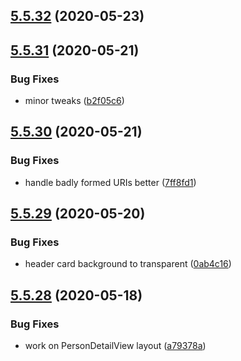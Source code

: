 ## [5.5.32](https://github.com/phandcock/grampsview/compare/v5.5.31...v5.5.32) (2020-05-23)



## [5.5.31](https://github.com/phandcock/grampsview/compare/v5.5.30...v5.5.31) (2020-05-21)


### Bug Fixes

* minor tweaks ([b2f05c6](https://github.com/phandcock/grampsview/commit/b2f05c66d258b93f9b5074d0a42840fcc6512dbe))



## [5.5.30](https://github.com/phandcock/grampsview/compare/v5.5.29...v5.5.30) (2020-05-21)


### Bug Fixes

* handle badly formed URIs better ([7ff8fd1](https://github.com/phandcock/grampsview/commit/7ff8fd1ec0eacdc2d974c8e8f16a5c6d27eff02c))



## [5.5.29](https://github.com/phandcock/grampsview/compare/v5.5.28...v5.5.29) (2020-05-20)


### Bug Fixes

* header card background to transparent ([0ab4c16](https://github.com/phandcock/grampsview/commit/0ab4c163da78091488484744631bb36769fc18ce))



## [5.5.28](https://github.com/phandcock/grampsview/compare/v5.5.27...v5.5.28) (2020-05-18)


### Bug Fixes

* work on PersonDetailView layout ([a79378a](https://github.com/phandcock/grampsview/commit/a79378a76cf4dc02493b084a51e83f882437c02c))



